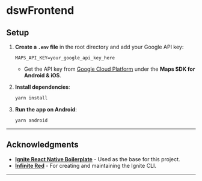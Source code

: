 # dswFrontend

## Setup

1. **Create a `.env` file** in the root directory and add your Google API key:
   ```env
   MAPS_API_KEY=your_google_api_key_here
   ```
   - Get the API key from [Google Cloud Platform](https://console.cloud.google.com/) under the **Maps SDK for Android & iOS**.

2. **Install dependencies**:
   ```bash
   yarn install
   ```

3. **Run the app on Android**:
   ```bash
   yarn android
   ```

---

## Acknowledgments

- **[Ignite React Native Boilerplate](https://github.com/infinitered/ignite)** - Used as the base for this project.
- **[Infinite Red](https://infinite.red/)** - For creating and maintaining the Ignite CLI.

---
